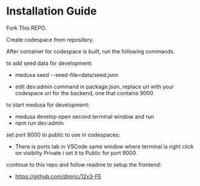 # Installation Guide

Fork This REPO.

Create codespace from repository.

After container for codespace is built, run the following commands.

to add seed data for development:
 - medusa seed --seed-file=data/seed.json

 - edit dev:admin command in package.json, replace url with your codespace url for the backend, one that contains 9000

to start medusa for development:
 - medusa develop
 open second terminal window and run 
 - npm run dev:admin

set port 9000 to public to use in codespaces:
 - There is ports tab in VSCode same window where terminal is right click on visibilty Private i set it to Public for port 9000.

continue to this repo and follow readme to setup the frontend:
 - https://github.com/dmiric/12x3-FE

